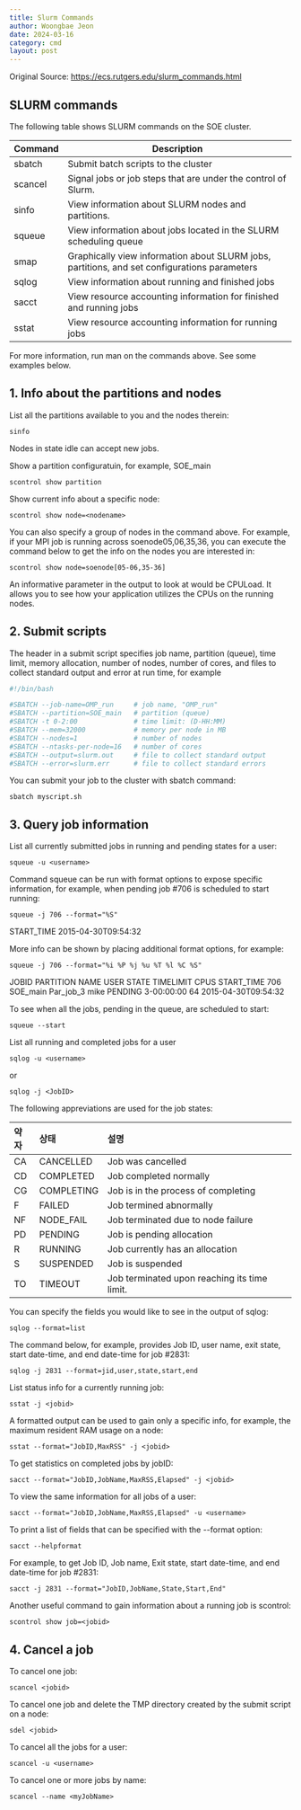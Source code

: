 ```yaml
---
title: Slurm Commands
author: Woongbae Jeon
date: 2024-03-16
category: cmd
layout: post
---
```

Original Source: <https://ecs.rutgers.edu/slurm_commands.html>
## SLURM commands

The following table shows SLURM commands on the SOE cluster.

|Command|Description|
|:-----|-----------|
|sbatch |	Submit batch scripts to the cluster|
|scancel| 	Signal jobs or job steps that are under the control of Slurm.|
|sinfo 	| View information about SLURM nodes and partitions.|
|squeue |	View information about jobs located in the SLURM scheduling queue|
|smap 	| Graphically view information about SLURM jobs, partitions, and set configurations parameters |
|sqlog 	| View information about running and finished jobs|
|sacct 	| View resource accounting information for finished and running jobs|
|sstat 	| View resource accounting information for running jobs|

For more information, run man on the commands above. See some examples below.

## 1. Info about the partitions and nodes
List all the partitions available to you and the nodes therein:

`sinfo`

Nodes in state idle can accept new jobs.

Show a partition configuratuin, for example, SOE_main

`scontrol show partition`

Show current info about a specific node:

`scontrol show node=<nodename>`

You can also specify a group of nodes in the command above. For example, if your MPI job is running across soenode05,06,35,36, you can execute the command below to get the info on the nodes you are interested in:

`scontrol show node=soenode[05-06,35-36]`

An informative parameter in the output to look at would be CPULoad. It allows you to see how your application utilizes the CPUs on the running nodes.

## 2. Submit scripts
The header in a submit script specifies job name, partition (queue), time limit, memory allocation, number of nodes, number of cores, and files to collect standard output and error at run time, for example

```bash
#!/bin/bash

#SBATCH --job-name=OMP_run     # job name, "OMP_run"
#SBATCH --partition=SOE_main   # partition (queue)
#SBATCH -t 0-2:00              # time limit: (D-HH:MM) 
#SBATCH --mem=32000            # memory per node in MB 
#SBATCH --nodes=1              # number of nodes
#SBATCH --ntasks-per-node=16   # number of cores
#SBATCH --output=slurm.out     # file to collect standard output
#SBATCH --error=slurm.err      # file to collect standard errors
```

You can submit your job to the cluster with sbatch command:

`sbatch myscript.sh`


## 3. Query job information

List all currently submitted jobs in running and pending states for a user:

`squeue -u <username>`

Command squeue can be run with format options to expose specific information, for example, when pending job #706 is scheduled to start running:

`squeue -j 706 --format="%S"`

START_TIME
2015-04-30T09:54:32

More info can be shown by placing additional format options, for example:

`squeue -j 706 --format="%i %P %j %u %T %l %C %S"`

JOBID PARTITION   NAME    USER STATE   TIMELIMIT  CPUS START_TIME
706   SOE_main  Par_job_3 mike PENDING 3-00:00:00 64   2015-04-30T09:54:32

To see when all the jobs, pending in the queue, are scheduled to start:

`squeue --start`


List all running and completed jobs for a user

`sqlog -u <username>`

or

`sqlog -j <JobID>`

The following appreviations are used for the job states:

|약자 |상태 |설명|
|:---|:---|:---|
|CA |  CANCELLED  | Job was cancelled |
|CD |  COMPLETED  | Job completed normally |
|CG |  COMPLETING | Job is in the process of completing |
|F  |  FAILED     | Job termined abnormally |
|NF |  NODE_FAIL  | Job terminated due to node failure |
|PD |  PENDING    | Job is pending allocation |
|R  |  RUNNING    | Job currently has an allocation |
|S  |  SUSPENDED  | Job is suspended |
|TO |  TIMEOUT    | Job terminated upon reaching its time limit. |

You can specify the fields you would like to see in the output of sqlog:

`sqlog --format=list`

The command below, for example, provides Job ID, user name, exit state, start date-time, and end date-time for job #2831:

`sqlog -j 2831 --format=jid,user,state,start,end`

List status info for a currently running job:

`sstat -j <jobid>`

A formatted output can be used to gain only a specific info, for example, the maximum resident RAM usage on a node:

`sstat --format="JobID,MaxRSS" -j <jobid>`

To get statistics on completed jobs by jobID:

`sacct --format="JobID,JobName,MaxRSS,Elapsed" -j <jobid>`

To view the same information for all jobs of a user:

`sacct --format="JobID,JobName,MaxRSS,Elapsed" -u <username>`

To print a list of fields that can be specified with the --format option:

`sacct --helpformat`

For example, to get Job ID, Job name, Exit state, start date-time, and end date-time for job #2831:

`sacct -j 2831 --format="JobID,JobName,State,Start,End"`

Another useful command to gain information about a running job is scontrol:

`scontrol show job=<jobid>`


## 4. Cancel a job

To cancel one job:

`scancel <jobid>`

To cancel one job and delete the TMP directory created by the submit script on a node:

`sdel <jobid>`

To cancel all the jobs for a user:

`scancel -u <username>`

To cancel one or more jobs by name:

`scancel --name <myJobName>`

